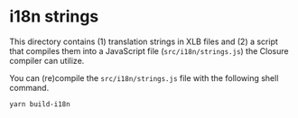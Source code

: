 # i18n strings

This directory contains (1) translation strings in XLB files and (2) a script that compiles them into a JavaScript file (`src/i18n/strings.js`) the Closure compiler can utilize.

You can (re)compile the `src/i18n/strings.js` file with the following shell command.
```bash
yarn build-i18n
```
